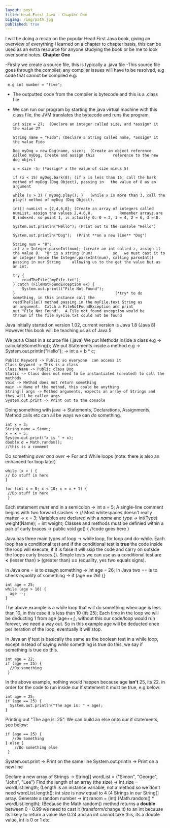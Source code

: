```yaml
---
layout: post
title: Head First Java - Chapter One
bigimg: /img/path.jpg
published: true
---
```


I will be doing a recap on the popular Head First Java book, giving an overview of everything I learned on a chapter to chapter basis, this can be used as an extra resource for anyone studying the book or be me to look over some notes.  **Chapter One**

-Firstly we create a source file, this is typically a .java file
-This source file goes through the compiler, any compiler issues will have to be resolved, e.g code that cannot be compiled e.g:

     e.g int number = "five";
     
- The outputted code from the compiler is bytecode and this is a .class file
- We can run our program by starting the java virtual machine with this class file, the JVM translates the bytecode and runs the program.

      int size = 27;  (Declare an integer called size, and *assign* it the value 27

      String name = "Fido"; (Declare a String called name, *assign* it the value Fido

      Dog myDog = new Dog(name, size);  (Create an object reference called myDog, Create and assign this      	reference to the new dog object

      x = size -5; (*assign* x the value of size minus 5)

      if (x < 15) myDog.bark(8); (if x is less than 15, call the bark method of myDog (Dog Object), passing in 	 the value of 8 as an argument

      while (x > 3) { myDog.play(); }   (while x is more than 3, call the play() method of myDog (Dog Object).

      int[] numList = {2,4,6,8}; (Create an array of integers called numList, assign the values 2,4,6,8.     		Remember arrays are 0 indexed. so point 1, is actually 0. 0 = 2, 1 = 4, 2 = 6, 3 = 8.

      System.out.println("Hello"); (Print out to the console "Hello")

      System.out.println("Dog");  (Print **on a new line** "Dog")

      String num = "8";
      int z = Integer.parseInt(num); (create an int called z, assign it the value 8.  "8" is a string (num) 		so 	 we must cast it to an integer hence the Integer.parseInt(num), calling parseInt() passing in our String     allowing us to the get the value but as an int.

      try {
          readTheFile("myFile.txt");
      } catch (FileNotFoundException ex) {
          System.out.printl("File Not Found");
      }                                            (*try* to do something, in this instance call the 		 													 readTheFile() method passing in the myFile.text String as 												     an argument.  Catch a FileNotFoundException and print 													     out "File Not Found".  A File not found exception would be   	                                             thrown if the file myFile.txt could not be found
    
Java initially started on version 1.02, current version is Java 1.8 (Java 8) However this book will be teaching us as of Java 5

We put a Class in a source file (.java)
We put Methods inside a class e.g -> calculateSomething();
We put Statements inside a method e.g -> System.out.println("Hello"); -> int a = b * c;
    

    Public Keyword -> Public so everyone  can access it
    Class Keyword -> This is a class
    Class Name -> Public class Dog
    Static -> Class does not need to be instantiated (created) to call the methods
    Void -> Method does not return something
    main -> Name of the method, this could be anything
    String[] args -> Method arguments, expects an array of Strings and they will be called args
    System.out.print -> Print out to the console
    
Doing something with java -> Statements, Declarations, Assignments, Method calls etc can all be ways we can *do* something.

    int x = 3;
    String name = Simon;
    x = x + 5;
    System.out.print("x is " + x);
    double d = Math.random();
    //this is a comment
    
Do something *over and over* -> For and While loops (note: there is also an enhanced for loop later)

    while (x > ) {
    // Do stuff in here
    }
    
    for (int x = 0; x < 10; x = x + 1) {
     //Do stuff in here
     }
     
 Each statement *must* end in a semicolon -> int a = 5;
 A single-line comment begins with two forward slashes -> //
 Most whitespaces doesn't really matter -> x      =      3;
 Variables are declared with a *name* and *type* -> int(Type) weight(Name); = int weight;
 Classes and methods must be definied within a pair of curly braces -> public void go() { //code goes here }
 
Java has three main types of loop -> while loop, for loop and do-while.  Each loop has a conditional test and if the conditional test is **true** the code inside the loop will execute, if it is false it will skip the code and carry on outside the loops curly braces {}.  Simple tests we can use as a conditional test are **<** (lesser than) **>** (greater than) **==** (equality, yes two equals signs).

in Java one = is to *assign* something -> int age = 26;
In Java two == is to check *equality* of something -> if (age == 26) {}

    int age = 25;
    while (age > 10) {
      age --;
    }
    
The above example is a while loop that will do something when age is less than 10, in this case it is less than 10 (its 25);  Each time in the loop we will be deducting 1 from age (age++;), without this our code/loop would run forever, we need a way out.  So in this example age will be deducted once per iteration of the loop, eventually it will stop.

In Java an *if* test is basically the same as the boolean test in a while loop, except instead of saying *while* something is true do this, we say if something is true do this.

    int age = 22;
    if (age == 25) {
      //Do something 
     }
     
In the above example, nothing would happen because age **isn't** 25, its 22. in order for the code to run inside our if statement it must be true, e.g below:

	int age = 25;
    if (age == 25) {
      System.out.println("The age is: " + age);
    }
    
Printing out "The age is: 25".  We can build an else onto our if statements, see below:

	if (age == 25) {
       //Do Something
	} else {
    	//Do something else
     }
     
System.out.print -> Print on the same line
System.out.println -> Print on a new line

Declare a new array of Strings -> String[] wordList = {"Simon", "George", "John", "Lee"}
Find the length of an array (the size) -> int size = wordList.length; (Length is an instance variable, not a method so we don't need wordList.length();  int size is now equal to 4 (4 Strings in our String[] array.
Generate a random number -> int ranom = (int) (Math.random() * wordList.length); (Because the Math.random() method returns a **double** between 0 - 0.99 we need to cast it (transform/change it) to an int because its likely to return a value like 0.24 and an int cannot take this, its a double  value, int is 0 or 1 etc.
